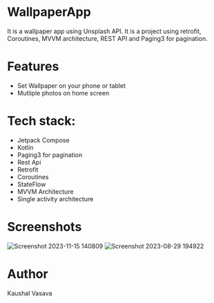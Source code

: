 # WallpaperApp
It is a wallpaper app using Unsplash API. It is a project using retrofit, Coroutines, MVVM architecture, REST API and Paging3 for pagination.

# Features
- Set Wallpaper on your phone or tablet
- Mutliple photos on home screen

# Tech stack:
- Jetpack Compose
- Kotlin
- Paging3 for pagination
- Rest Api
- Retrofit
- Coroutines
- StateFlow
- MVVM Architecture
- Single activity architecture


# Screenshots

![Screenshot 2023-11-15 140809](https://github.com/KaushalVasava/WallpaperApp/assets/49050597/4d316e2b-ae67-4fa3-bcfa-edd7366408be)
![Screenshot 2023-08-29 194922](https://github.com/KaushalVasava/WallpaperApp/assets/49050597/a1c19840-d115-44bb-9668-f149edd08b20)

# Author
Kaushal Vasava
